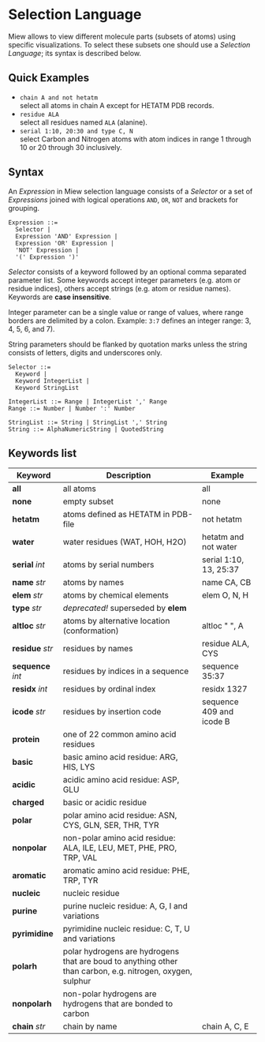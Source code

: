 # Selection Language

Miew allows to view different molecule parts (subsets of atoms) using specific visualizations.
To select these subsets one should use a _Selection Language_; its syntax is described below.

## Quick Examples

  - `chain A and not hetatm`  
    select all atoms in chain A except for HETATM PDB records.
  - `residue ALA`  
    select all residues named `ALA` (alanine).
  - `serial 1:10, 20:30 and type C, N`  
    select Carbon and Nitrogen atoms with atom indices in range 1 through 10 or
    20 through 30 inclusively. 

## Syntax

An _Expression_ in Miew selection language consists of a _Selector_ or a set of _Expressions_
joined with logical operations `AND`, `OR`, `NOT` and brackets for grouping.

    Expression ::=
      Selector |
      Expression 'AND' Expression |
      Expression 'OR' Expression |
      'NOT' Expression |
      '(' Expression ')'

_Selector_ consists of a keyword followed by an optional comma separated parameter list.
Some keywords accept integer parameters (e.g. atom or residue indices), others accept strings
(e.g. atom or residue names). Keywords are **case insensitive**.

Integer parameter can be a single value or range of values, where range borders are delimited
by a colon. Example: `3:7` defines an integer range: 3, 4, 5, 6, and 7).

String parameters should be flanked by quotation marks unless the string consists of letters,
digits and underscores only.

    Selector ::=
      Keyword |
      Keyword IntegerList |
      Keyword StringList

    IntegerList ::= Range | IntegerList ',' Range
    Range ::= Number | Number ':' Number

    StringList ::= String | StringList ',' String
    String ::= AlphaNumericString | QuotedString

## Keywords list

Keyword            |Description                            |Example
---                |---                                    |---
**all**            |all atoms                              |all
**none**           |empty subset                           |none
**hetatm**         |atoms defined as HETATM in PDB-file    |not hetatm
**water**          |water residues (WAT, HOH, H2O)         |hetatm and not water
**serial** _int_   |atoms by serial numbers                |serial 1:10, 13, 25:37
**name** _str_     |atoms by names                         |name CA, CB
**elem** _str_     |atoms by chemical elements             |elem O, N, H
**type** _str_     |_deprecated!_ superseded by **elem**   | 
**altloc** _str_   |atoms by alternative location (conformation) |altloc " ", A
**residue** _str_  |residues by names                      |residue ALA, CYS
**sequence** _int_ |residues by indices in a sequence      |sequence 35:37
**residx** _int_   |residues by ordinal index              |residx 1327
**icode** _str_    |residues by insertion code             |sequence 409 and icode B
**protein**        |one of 22 common amino acid residues   |
**basic**          |basic amino acid residue: ARG, HIS, LYS|
**acidic**         |acidic amino acid residue: ASP, GLU    |
**charged**        |basic or acidic residue                |
**polar**          |polar amino acid residue: ASN, CYS, GLN, SER, THR, TYR|
**nonpolar**       |non-polar amino acid residue: ALA, ILE, LEU, MET, PHE, PRO, TRP, VAL|
**aromatic**       |aromatic amino acid residue: PHE, TRP, TYR|
**nucleic**        |nucleic residue                        |
**purine**         |purine nucleic residue: A, G, I and variations|
**pyrimidine**     |pyrimidine nucleic residue: C, T, U and variations|
**polarh**         |polar hydrogens are hydrogens that are boud to anything other than carbon, e.g. nitrogen, oxygen, sulphur|
**nonpolarh**      |non-polar hydrogens are hydrogens that are bonded to carbon|
**chain** _str_    |chain by name                          |chain A, C, E
